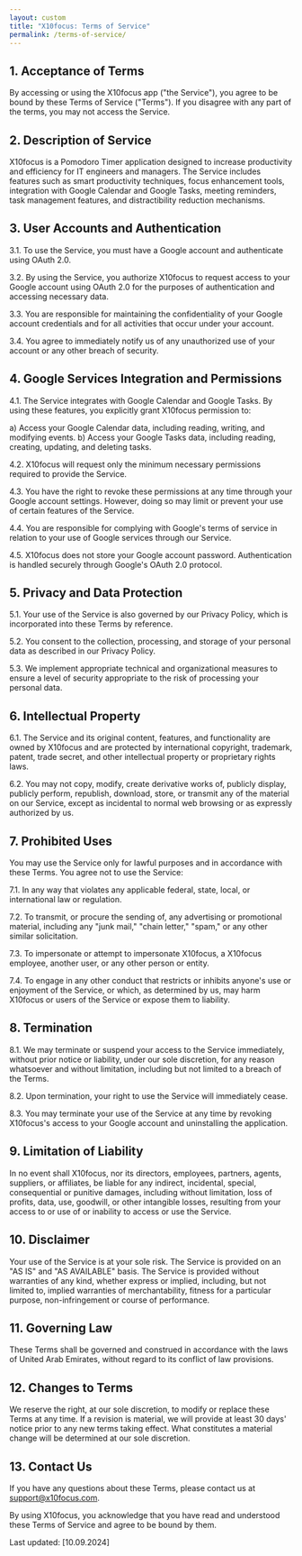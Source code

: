 ```yaml
---
layout: custom
title: "X10focus: Terms of Service"
permalink: /terms-of-service/
---
```


## 1. Acceptance of Terms

By accessing or using the X10focus app ("the Service"), you agree to be bound by these Terms of Service ("Terms"). If you disagree with any part of the terms, you may not access the Service.

## 2. Description of Service

X10focus is a Pomodoro Timer application designed to increase productivity and efficiency for IT engineers and managers. The Service includes features such as smart productivity techniques, focus enhancement tools, integration with Google Calendar and Google Tasks, meeting reminders, task management features, and distractibility reduction mechanisms.

## 3. User Accounts and Authentication

3.1. To use the Service, you must have a Google account and authenticate using OAuth 2.0.

3.2. By using the Service, you authorize X10focus to request access to your Google account using OAuth 2.0 for the purposes of authentication and accessing necessary data.

3.3. You are responsible for maintaining the confidentiality of your Google account credentials and for all activities that occur under your account.

3.4. You agree to immediately notify us of any unauthorized use of your account or any other breach of security.

## 4. Google Services Integration and Permissions

4.1. The Service integrates with Google Calendar and Google Tasks. By using these features, you explicitly grant X10focus permission to:

   a) Access your Google Calendar data, including reading, writing, and modifying events.
   b) Access your Google Tasks data, including reading, creating, updating, and deleting tasks.

4.2. X10focus will request only the minimum necessary permissions required to provide the Service.

4.3. You have the right to revoke these permissions at any time through your Google account settings. However, doing so may limit or prevent your use of certain features of the Service.

4.4. You are responsible for complying with Google's terms of service in relation to your use of Google services through our Service.

4.5. X10focus does not store your Google account password. Authentication is handled securely through Google's OAuth 2.0 protocol.

## 5. Privacy and Data Protection

5.1. Your use of the Service is also governed by our Privacy Policy, which is incorporated into these Terms by reference.

5.2. You consent to the collection, processing, and storage of your personal data as described in our Privacy Policy.

5.3. We implement appropriate technical and organizational measures to ensure a level of security appropriate to the risk of processing your personal data.

## 6. Intellectual Property

6.1. The Service and its original content, features, and functionality are owned by X10focus and are protected by international copyright, trademark, patent, trade secret, and other intellectual property or proprietary rights laws.

6.2. You may not copy, modify, create derivative works of, publicly display, publicly perform, republish, download, store, or transmit any of the material on our Service, except as incidental to normal web browsing or as expressly authorized by us.

## 7. Prohibited Uses

You may use the Service only for lawful purposes and in accordance with these Terms. You agree not to use the Service:

7.1. In any way that violates any applicable federal, state, local, or international law or regulation.

7.2. To transmit, or procure the sending of, any advertising or promotional material, including any "junk mail," "chain letter," "spam," or any other similar solicitation.

7.3. To impersonate or attempt to impersonate X10focus, a X10focus employee, another user, or any other person or entity.

7.4. To engage in any other conduct that restricts or inhibits anyone's use or enjoyment of the Service, or which, as determined by us, may harm X10focus or users of the Service or expose them to liability.

## 8. Termination

8.1. We may terminate or suspend your access to the Service immediately, without prior notice or liability, under our sole discretion, for any reason whatsoever and without limitation, including but not limited to a breach of the Terms.

8.2. Upon termination, your right to use the Service will immediately cease.

8.3. You may terminate your use of the Service at any time by revoking X10focus's access to your Google account and uninstalling the application.

## 9. Limitation of Liability

In no event shall X10focus, nor its directors, employees, partners, agents, suppliers, or affiliates, be liable for any indirect, incidental, special, consequential or punitive damages, including without limitation, loss of profits, data, use, goodwill, or other intangible losses, resulting from your access to or use of or inability to access or use the Service.

## 10. Disclaimer

Your use of the Service is at your sole risk. The Service is provided on an "AS IS" and "AS AVAILABLE" basis. The Service is provided without warranties of any kind, whether express or implied, including, but not limited to, implied warranties of merchantability, fitness for a particular purpose, non-infringement or course of performance.

## 11. Governing Law

These Terms shall be governed and construed in accordance with the laws of United Arab Emirates, without regard to its conflict of law provisions.

## 12. Changes to Terms

We reserve the right, at our sole discretion, to modify or replace these Terms at any time. If a revision is material, we will provide at least 30 days' notice prior to any new terms taking effect. What constitutes a material change will be determined at our sole discretion.

## 13. Contact Us

If you have any questions about these Terms, please contact us at support@x10focus.com.

By using X10focus, you acknowledge that you have read and understood these Terms of Service and agree to be bound by them.

Last updated: [10.09.2024]
